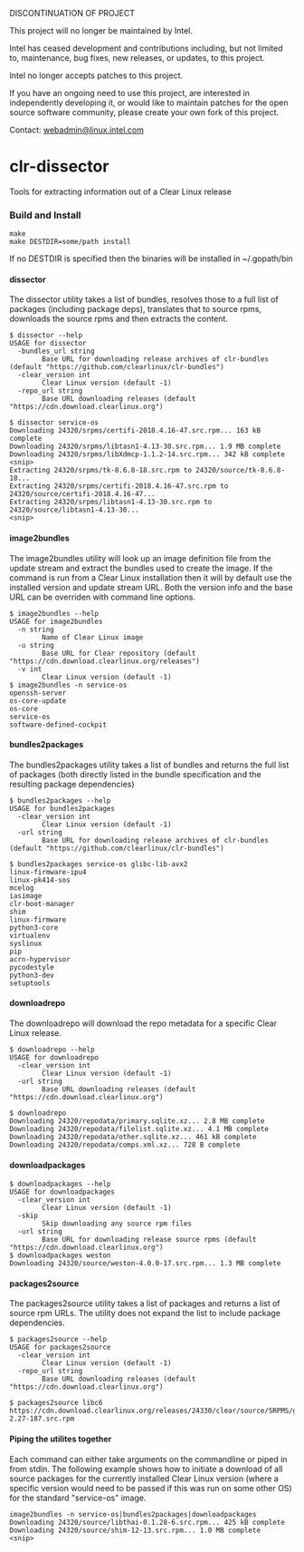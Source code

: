 DISCONTINUATION OF PROJECT

This project will no longer be maintained by Intel.

Intel has ceased development and contributions including, but not limited to, maintenance, bug fixes, new releases, or updates, to this project.  

Intel no longer accepts patches to this project.

If you have an ongoing need to use this project, are interested in independently developing it, or would like to maintain patches for the open source software community, please create your own fork of this project.  

Contact: webadmin@linux.intel.com
# clr-dissector
Tools for extracting information out of a Clear Linux release

### Build and Install

````
make
make DESTDIR=some/path install
````

If no DESTDIR is specified then the binaries will be installed in ~/.gopath/bin

#### dissector

The dissector utility takes a list of bundles, resolves those to a full list of packages (including package deps), translates that to source rpms, downloads the source rpms and then extracts the content.

````
$ dissector --help
USAGE for dissector
  -bundles_url string
    	Base URL for downloading release archives of clr-bundles (default "https://github.com/clearlinux/clr-bundles")
  -clear_version int
    	Clear Linux version (default -1)
  -repo_url string
    	Base URL downloading releases (default "https://cdn.download.clearlinux.org")

$ dissector service-os
Downloading 24320/srpms/certifi-2018.4.16-47.src.rpm... 163 kB complete         
Downloading 24320/srpms/libtasn1-4.13-30.src.rpm... 1.9 MB complete             
Downloading 24320/srpms/libXdmcp-1.1.2-14.src.rpm... 342 kB complete 
<snip>
Extracting 24320/srpms/tk-8.6.8-18.src.rpm to 24320/source/tk-8.6.8-18...
Extracting 24320/srpms/certifi-2018.4.16-47.src.rpm to 24320/source/certifi-2018.4.16-47...
Extracting 24320/srpms/libtasn1-4.13-30.src.rpm to 24320/source/libtasn1-4.13-30...
<snip>
````

#### image2bundles

The image2bundles utility will look up an image definition file from the update stream and extract the bundles used to create the image.  If the command is run from a Clear Linux installation then it will by default use the installed version and update stream URL.  Both the version info and the base URL can be overriden with command line options.

````
$ image2bundles --help
USAGE for image2bundles
  -n string
    	Name of Clear Linux image
  -u string
    	Base URL for Clear repository (default "https://cdn.download.clearlinux.org/releases")
  -v int
    	Clear Linux version (default -1)
$ image2bundles -n service-os 
openssh-server
os-core-update
os-core
service-os
software-defined-cockpit

````
#### bundles2packages

The bundles2packages utility takes a list of bundles and returns the full list of packages (both directly listed in the bundle specification and the resulting package dependencies)

````
$ bundles2packages --help
USAGE for bundles2packages
  -clear_version int
    	Clear Linux version (default -1)
  -url string
    	Base URL for downloading release archives of clr-bundles (default "https://github.com/clearlinux/clr-bundles")

$ bundles2packages service-os glibc-lib-avx2
linux-firmware-ipu4
linux-pk414-sos
mcelog
iasimage
clr-boot-manager
shim
linux-firmware
python3-core
virtualenv
syslinux
pip
acrn-hypervisor
pycodestyle
python3-dev
setuptools

````
#### downloadrepo

The downloadrepo will download the repo metadata for a specific Clear Linux release.

````
$ downloadrepo --help
USAGE for downloadrepo
  -clear_version int
    	Clear Linux version (default -1)
  -url string
    	Base URL downloading releases (default "https://cdn.download.clearlinux.org")

$ downloadrepo
Downloading 24320/repodata/primary.sqlite.xz... 2.8 MB complete                 
Downloading 24320/repodata/filelist.sqlite.xz... 4.1 MB complete                
Downloading 24320/repodata/other.sqlite.xz... 461 kB complete                   
Downloading 24320/repodata/comps.xml.xz... 728 B complete
````

#### downloadpackages

````
$ downloadpackages --help
USAGE for downloadpackages
  -clear_version int
    	Clear Linux version (default -1)
  -skip
    	Skip downloading any source rpm files
  -url string
    	Base URL for downloading release source rpms (default "https://cdn.download.clearlinux.org")
$ downloadpackages weston
Downloading 24320/source/weston-4.0.0-17.src.rpm... 1.3 MB complete

````

#### packages2source

The packages2source utility takes a list of packages and returns a list of source rpm URLs.  The utility does not expand the list to include package dependencies.

````
$ packages2source --help
USAGE for packages2source
  -clear_version int
        Clear Linux version (default -1)
  -repo_url string
        Base URL downloading releases (default "https://cdn.download.clearlinux.org")

$ packages2source libc6
https://cdn.download.clearlinux.org/releases/24330/clear/source/SRPMS/glibc-2.27-187.src.rpm

````

#### Piping the utilites together

Each command can either take arguments on the commandline or piped in from stdin.  The following example shows how to initiate a download of all source packages for the currently installed Clear Linux version (where a specific version would need to be passed if this was run on some other OS) for the standard "service-os" image.

````
image2bundles -n service-os|bundles2packages|downloadpackages
Downloading 24320/source/libthai-0.1.28-6.src.rpm... 425 kB complete
Downloading 24320/source/shim-12-13.src.rpm... 1.0 MB complete
<snip>
````


